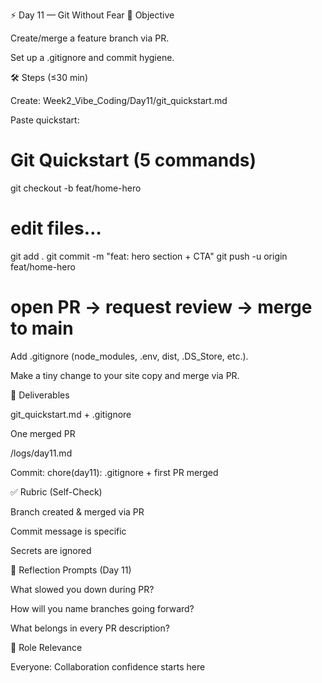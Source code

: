 ⚡ Day 11 — Git Without Fear
📌 Objective

Create/merge a feature branch via PR.

Set up a .gitignore and commit hygiene.

🛠 Steps (≤30 min)

Create: Week2_Vibe_Coding/Day11/git_quickstart.md

Paste quickstart:

# Git Quickstart (5 commands)

git checkout -b feat/home-hero
# edit files…
git add .
git commit -m "feat: hero section + CTA"
git push -u origin feat/home-hero
# open PR → request review → merge to main


Add .gitignore (node_modules, .env, dist, .DS_Store, etc.).

Make a tiny change to your site copy and merge via PR.

📂 Deliverables

git_quickstart.md + .gitignore

One merged PR

/logs/day11.md

Commit: chore(day11): .gitignore + first PR merged

✅ Rubric (Self-Check)

 Branch created & merged via PR

 Commit message is specific

 Secrets are ignored

📝 Reflection Prompts (Day 11)

What slowed you down during PR?

How will you name branches going forward?

What belongs in every PR description?

🎯 Role Relevance

Everyone: Collaboration confidence starts here


